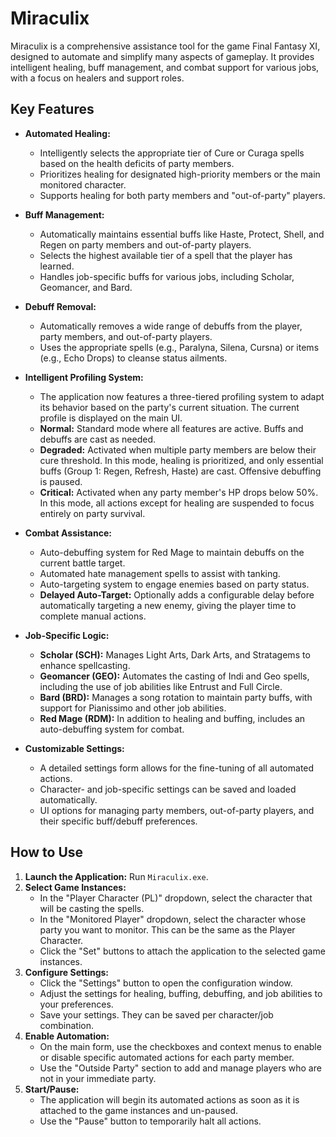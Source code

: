 # Miraculix

Miraculix is a comprehensive assistance tool for the game Final Fantasy XI, designed to automate and simplify many aspects of gameplay. It provides intelligent healing, buff management, and combat support for various jobs, with a focus on healers and support roles.

## Key Features

- **Automated Healing:**
  - Intelligently selects the appropriate tier of Cure or Curaga spells based on the health deficits of party members.
  - Prioritizes healing for designated high-priority members or the main monitored character.
  - Supports healing for both party members and "out-of-party" players.

- **Buff Management:**
  - Automatically maintains essential buffs like Haste, Protect, Shell, and Regen on party members and out-of-party players.
  - Selects the highest available tier of a spell that the player has learned.
  - Handles job-specific buffs for various jobs, including Scholar, Geomancer, and Bard.

- **Debuff Removal:**
  - Automatically removes a wide range of debuffs from the player, party members, and out-of-party players.
  - Uses the appropriate spells (e.g., Paralyna, Silena, Cursna) or items (e.g., Echo Drops) to cleanse status ailments.

- **Intelligent Profiling System:**
  - The application now features a three-tiered profiling system to adapt its behavior based on the party's current situation. The current profile is displayed on the main UI.
  - **Normal:** Standard mode where all features are active. Buffs and debuffs are cast as needed.
  - **Degraded:** Activated when multiple party members are below their cure threshold. In this mode, healing is prioritized, and only essential buffs (Group 1: Regen, Refresh, Haste) are cast. Offensive debuffing is paused.
  - **Critical:** Activated when any party member's HP drops below 50%. In this mode, all actions except for healing are suspended to focus entirely on party survival.

- **Combat Assistance:**
  - Auto-debuffing system for Red Mage to maintain debuffs on the current battle target.
  - Automated hate management spells to assist with tanking.
  - Auto-targeting system to engage enemies based on party status.
  - **Delayed Auto-Target:** Optionally adds a configurable delay before automatically targeting a new enemy, giving the player time to complete manual actions.

- **Job-Specific Logic:**
  - **Scholar (SCH):** Manages Light Arts, Dark Arts, and Stratagems to enhance spellcasting.
  - **Geomancer (GEO):** Automates the casting of Indi and Geo spells, including the use of job abilities like Entrust and Full Circle.
  - **Bard (BRD):** Manages a song rotation to maintain party buffs, with support for Pianissimo and other job abilities.
  - **Red Mage (RDM):** In addition to healing and buffing, includes an auto-debuffing system for combat.

- **Customizable Settings:**
  - A detailed settings form allows for the fine-tuning of all automated actions.
  - Character- and job-specific settings can be saved and loaded automatically.
  - UI options for managing party members, out-of-party players, and their specific buff/debuff preferences.

## How to Use

1. **Launch the Application:** Run `Miraculix.exe`.
2. **Select Game Instances:**
   - In the "Player Character (PL)" dropdown, select the character that will be casting the spells.
   - In the "Monitored Player" dropdown, select the character whose party you want to monitor. This can be the same as the Player Character.
   - Click the "Set" buttons to attach the application to the selected game instances.
3. **Configure Settings:**
   - Click the "Settings" button to open the configuration window.
   - Adjust the settings for healing, buffing, debuffing, and job abilities to your preferences.
   - Save your settings. They can be saved per character/job combination.
4. **Enable Automation:**
   - On the main form, use the checkboxes and context menus to enable or disable specific automated actions for each party member.
   - Use the "Outside Party" section to add and manage players who are not in your immediate party.
5. **Start/Pause:**
   - The application will begin its automated actions as soon as it is attached to the game instances and un-paused.
   - Use the "Pause" button to temporarily halt all actions.